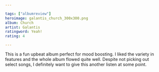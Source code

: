 ```yaml
---

tags: ["albumreview"]
heroimage: galantis_church_300x300.png
album: Church
artist: Galantis
ratingword: Yeah!
rating: 4

---
```


This is a fun upbeat album perfect for mood boosting. I liked the variety in features and the whole album flowed quite well. Despite not picking out select songs, I definitely want to give this another listen at some point.